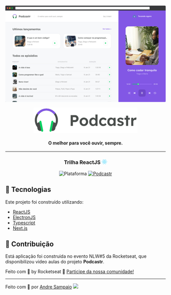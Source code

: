 ![Podcastr preview](.github/app-preview.png)

<div align="center">
  <img src=".github/logo.svg" alt="Podcastr logo">
</div>

<h4 align="center">
  <strong>O melhor para você ouvir, sempre.</strong>
</h4>

---

<h3 align="center">
    Trilha ReactJS <img src="./.github/logo-react.svg" height="15" alt="logo react">
</h3>

<p align="center">
    <img alt="Plataforma" src="https://img.shields.io/static/v1?label=Plataforma&message=PC&color=04d361&labelColor=8257e5">
    <a aria-label="Completado" href="https://nextlevelweek.com/episodios/react/5/edicao/5">
        <img alt="Podcastr" src="https://img.shields.io/badge/Podcastr-NLW 5.0-04d361?logo=data:image/png;base64,iVBORw0KGgoAAAANSUhEUgAAABAAAAAQCAMAAAAoLQ9TAAAALVBMVEVHcExxWsF0XMJzXMJxWcFsUsD///9jRrzY0u6Xh9Gsn9n39fyMecy0qd2bjNJWBT0WAAAABHRSTlMA2Do606wF2QAAAGlJREFUGJVdj1cWwCAIBLEsRU3uf9xobDH8+GZwUYi8i6ucJwrxKE+7D0G9Q4vlYqtmCSjndr4CgCgzlyFgfKfKCVO0LrPKjmiqMxGXkJwNnXskqWG+1oSM+BSwD8f29YLNjvx/OQrn+g99oQSoNmt3PgAAAABJRU5ErkJggg==&labelColor=8257e5"></img>
    </a>
</p>

## 🚀 Tecnologias

Este projeto foi construído utilizando:

- [ReactJS](https://reactjs.org/)
- [ElectronJS](https://www.electronjs.org/)
- [Typescript](https://www.typescriptlang.org/)
- [Next.js](https://nextjs.org/)

## 📢 Contribuição

Está aplicação foi construida no evento NLW#5 da Rocketseat, que disponibilizou video aulas do projeto **Podcastr**.

Feito com 💜 by Rocketseat :wave: [Participe da nossa comunidade!](https://discord.gg/YxU7fJT)

---

Feito com 💜 por [Andre Sampaio](https://github.com/apsampaio) <img src="https://media.giphy.com/media/hvRJCLFzcasrR4ia7z/giphy.gif" width="25px">
